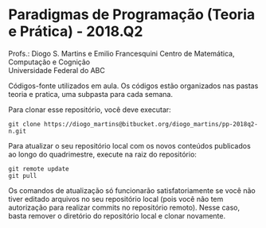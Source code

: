 # Paradigmas de Programação (Teoria e Prática) - 2018.Q2
Profs.: Diogo S. Martins e Emilio Francesquini
Centro de Matemática, Computação e Cognição  
Universidade Federal do ABC  

Códigos-fonte utilizados em aula. Os códigos estão organizados nas pastas teoria e pratica, uma subpasta para cada semana.

Para clonar esse repositório, você deve executar:

```
git clone https://diogo_martins@bitbucket.org/diogo_martins/pp-2018q2-n.git
```

Para atualizar o seu repositório local com os novos conteúdos publicados ao longo do quadrimestre, execute na raiz do repositório:

```
git remote update
git pull
```

Os comandos de atualização só funcionarão satisfatoriamente se você não tiver editado arquivos no seu repositório local (pois você não tem autorização para realizar commits no repositório remoto). Nesse caso, basta remover o diretório do repositório local e clonar novamente.